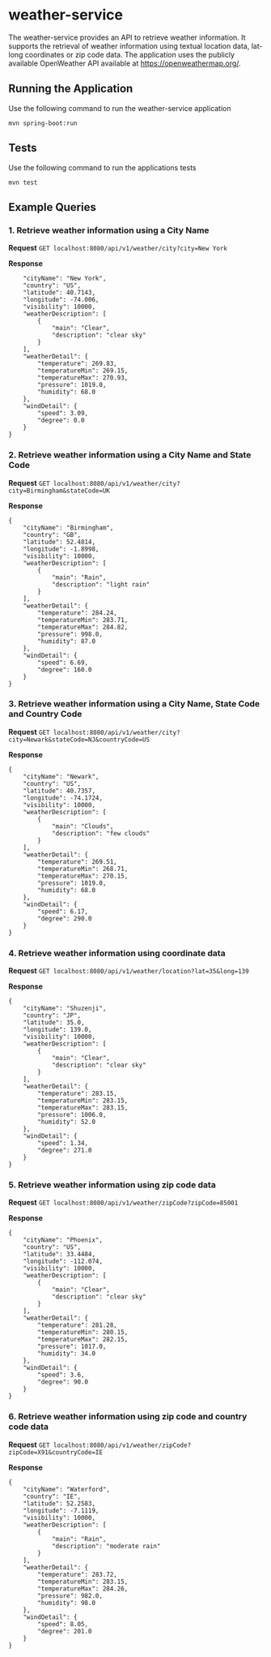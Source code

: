 # weather-service
The weather-service provides an API to retrieve weather information. 
It supports the retrieval of weather information using textual location data, lat-long coordinates or zip code data.
The application uses the publicly available OpenWeather API available at https://openweathermap.org/. 

## Running the Application
Use the following command to run the weather-service application

``` mvn spring-boot:run ```
## Tests
Use the following command to run the applications tests

``` mvn test ```
## Example Queries
### 1. Retrieve weather information using a City Name

**Request**
```GET localhost:8080/api/v1/weather/city?city=New York ```

**Response**
```{
    "cityName": "New York",
    "country": "US",
    "latitude": 40.7143,
    "longitude": -74.006,
    "visibility": 10000,
    "weatherDescription": [
        {
            "main": "Clear",
            "description": "clear sky"
        }
    ],
    "weatherDetail": {
        "temperature": 269.83,
        "temperatureMin": 269.15,
        "temperatureMax": 270.93,
        "pressure": 1019.0,
        "humidity": 68.0
    },
    "windDetail": {
        "speed": 3.09,
        "degree": 0.0
    }
}

```
### 2. Retrieve weather information using a City Name and State Code

**Request**
```GET localhost:8080/api/v1/weather/city?city=Birmingham&stateCode=UK ```

**Response**
```
{
    "cityName": "Birmingham",
    "country": "GB",
    "latitude": 52.4814,
    "longitude": -1.8998,
    "visibility": 10000,
    "weatherDescription": [
        {
            "main": "Rain",
            "description": "light rain"
        }
    ],
    "weatherDetail": {
        "temperature": 284.24,
        "temperatureMin": 283.71,
        "temperatureMax": 284.82,
        "pressure": 998.0,
        "humidity": 87.0
    },
    "windDetail": {
        "speed": 6.69,
        "degree": 160.0
    }
}

```
### 3. Retrieve weather information using a City Name, State Code and Country Code

**Request**
```GET localhost:8080/api/v1/weather/city?city=Newark&stateCode=NJ&countryCode=US ```

**Response**
```
{
    "cityName": "Newark",
    "country": "US",
    "latitude": 40.7357,
    "longitude": -74.1724,
    "visibility": 10000,
    "weatherDescription": [
        {
            "main": "Clouds",
            "description": "few clouds"
        }
    ],
    "weatherDetail": {
        "temperature": 269.51,
        "temperatureMin": 268.71,
        "temperatureMax": 270.15,
        "pressure": 1019.0,
        "humidity": 68.0
    },
    "windDetail": {
        "speed": 6.17,
        "degree": 290.0
    }
}

```
### 4. Retrieve weather information using coordinate data

**Request**
```GET localhost:8080/api/v1/weather/location?lat=35&long=139 ```

**Response**
```
{
    "cityName": "Shuzenji",
    "country": "JP",
    "latitude": 35.0,
    "longitude": 139.0,
    "visibility": 10000,
    "weatherDescription": [
        {
            "main": "Clear",
            "description": "clear sky"
        }
    ],
    "weatherDetail": {
        "temperature": 283.15,
        "temperatureMin": 283.15,
        "temperatureMax": 283.15,
        "pressure": 1006.0,
        "humidity": 52.0
    },
    "windDetail": {
        "speed": 1.34,
        "degree": 271.0
    }
}

```
### 5. Retrieve weather information using zip code data

**Request**
```GET localhost:8080/api/v1/weather/zipCode?zipCode=85001 ```

**Response**
```
{
    "cityName": "Phoenix",
    "country": "US",
    "latitude": 33.4484,
    "longitude": -112.074,
    "visibility": 10000,
    "weatherDescription": [
        {
            "main": "Clear",
            "description": "clear sky"
        }
    ],
    "weatherDetail": {
        "temperature": 281.28,
        "temperatureMin": 280.15,
        "temperatureMax": 282.15,
        "pressure": 1017.0,
        "humidity": 34.0
    },
    "windDetail": {
        "speed": 3.6,
        "degree": 90.0
    }
}

```

### 6. Retrieve weather information using zip code and country code data

**Request**
```GET localhost:8080/api/v1/weather/zipCode?zipCode=X91&countryCode=IE ```

**Response**
```
{
    "cityName": "Waterford",
    "country": "IE",
    "latitude": 52.2583,
    "longitude": -7.1119,
    "visibility": 10000,
    "weatherDescription": [
        {
            "main": "Rain",
            "description": "moderate rain"
        }
    ],
    "weatherDetail": {
        "temperature": 283.72,
        "temperatureMin": 283.15,
        "temperatureMax": 284.26,
        "pressure": 982.0,
        "humidity": 98.0
    },
    "windDetail": {
        "speed": 8.05,
        "degree": 201.0
    }
}

```
